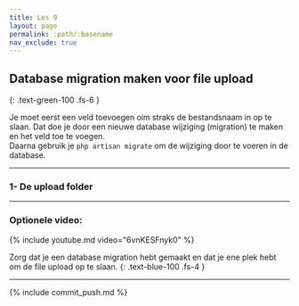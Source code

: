 ```yaml
---
title: Les 9
layout: page
permalink: :path/:basename
nav_exclude: true
---
```


## Database migration maken voor file upload
{: .text-green-100 .fs-6 }

Je moet eerst een veld toevoegen oim straks de bestandsnaam in op te slaan.  Dat doe je door een nieuwe database wijziging (migration) te maken en het veld toe te voegen.  
Daarna gebruik je `php artisan migrate` om de wijziging door te voeren in de database.

---
### 1- De upload folder


---

### Optionele video:

{% include youtube.md video="6vnKESFnyk0" %}

Zorg dat je een database migration hebt gemaakt en dat je ene plek hebt om de file upload op te slaan.
{: .text-blue-100 .fs-4 }

---

{% include commit_push.md %}


